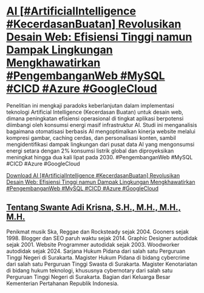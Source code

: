 # [AI [#ArtificialIntelligence #KecerdasanBuatan] Revolusikan Desain Web: Efisiensi Tinggi namun Dampak Lingkungan Mengkhawatirkan #PengembanganWeb #MySQL #CICD #Azure #GoogleCloud](https://swanteadikrisna.com/webdev/website/4/ai-revolusikan-desain-web-efisiensi-tinggi-namun-dampak-lingkungan-mengkhawatirkan/)

Penelitian ini mengkaji paradoks keberlanjutan dalam implementasi teknologi Artificial Intelligence (Kecerdasan Buatan) untuk desain web, dimana peningkatan efisiensi operasional di tingkat aplikasi berpotensi diimbangi oleh konsumsi energi masif infrastruktur AI. Studi ini menganalisis bagaimana otomatisasi berbasis AI mengoptimalkan kinerja website melalui kompresi gambar, caching cerdas, dan personalisasi konten, sambil mengidentifikasi dampak lingkungan dari pusat data AI yang mengonsumsi energi setara dengan 2% konsumsi listrik global dan diproyeksikan meningkat hingga dua kali lipat pada 2030. #PengembanganWeb #MySQL #CICD #Azure #GoogleCloud 

[Download AI [#ArtificialIntelligence #KecerdasanBuatan] Revolusikan Desain Web: Efisiensi Tinggi namun Dampak Lingkungan Mengkhawatirkan #PengembanganWeb #MySQL #CICD #Azure #GoogleCloud](https://swanteadikrisna.com/webdev/website/4/ai-revolusikan-desain-web-efisiensi-tinggi-namun-dampak-lingkungan-mengkhawatirkan/)


## [Tentang Swante Adi Krisna, S.H., M.H., M.H., M.H.](https://swanteadikrisna.com/)

Penikmat musik Ska, Reggae dan Rocksteady sejak 2004. Gooners sejak 1998. Blogger dan SEO paruh waktu sejak 2014. Graphic Designer autodidak sejak 2001. Website Programmer autodidak sejak 2003. Woodworker autodidak sejak 2024. Sarjana Hukum Pidana dari salah satu Perguruan Tinggi Negeri di Surakarta. Magister Hukum Pidana di bidang cybercrime dari salah satu Perguruan Tinggi Swasta di Surakarta. Magister Kenotariatan di bidang hukum teknologi, khususnya cybernotary dari salah satu Perguruan Tinggi Negeri di Surakarta. Bagian dari Keluarga Besar Kementerian Pertahanan Republik Indonesia.